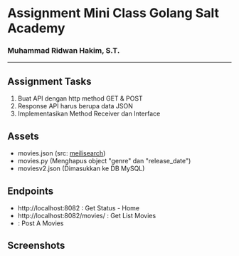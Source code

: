 # Assignment Mini Class Golang Salt Academy

### Muhammad Ridwan Hakim, S.T.<hr>

## Assignment Tasks
1. Buat API dengan http method GET & POST
2. Response API harus berupa data JSON
3. Implementasikan Method Receiver dan Interface

## Assets
- movies.json (src: [meilisearch](https://docs.meilisearch.com/learn/getting_started/quick_start.html#add-documents))<br>
- movies.py (Menghapus object "genre" dan "release_date")<br>
- moviesv2.json (Dimasukkan ke DB MySQL)<br>

## Endpoints
- http://localhost:8082 : Get Status - Home<br>
- http://localhost:8082/movies/ : Get List Movies<br>
-  : Post A Movies<br>

## Screenshots